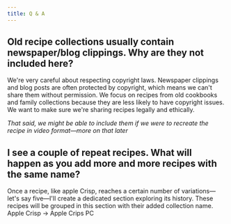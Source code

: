 ```yaml
---
title: Q & A
---
```

## Old recipe collections usually contain newspaper/blog clippings. Why are they not included here? 

We're very careful about respecting copyright laws. Newspaper clippings and blog posts are often protected by copyright, which means we can't share them without permission. We focus on recipes from old cookbooks and family collections because they are less likely to have copyright issues. We want to make sure we're sharing recipes legally and ethically. 

*That said, we might be able to include them if we were to recreate the recipe in video format—more on that later*

## I see a couple of repeat recipes. What will happen as you add more and more recipes with the same name? 

Once a recipe, like apple Crisp, reaches a certain number of variations—let's say five—I'll create a dedicated section exploring its history. These recipes will be grouped in this section with their added collection name. Apple Crisp -> Apple Crips PC

